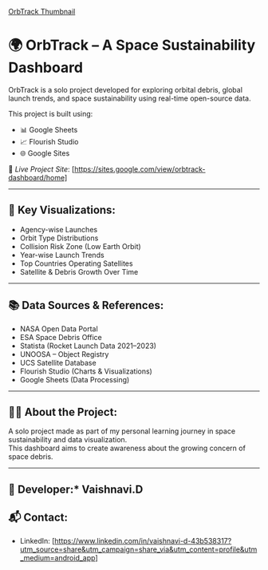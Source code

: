 [OrbTrack Thumbnail](https://github.com/Vaishnavi4497/OrbTrack-Dashboard/blob/main/Screenshot%20(1).png?raw=true)
# 🌍 OrbTrack – A Space Sustainability Dashboard

OrbTrack is a solo project developed for exploring orbital debris, global launch trends, and space sustainability using real-time open-source data.

This project is built using:
- 📊 Google Sheets
- 📈 Flourish Studio
- 🌐 Google Sites

🔗 *Live Project Site*: [https://sites.google.com/view/orbtrack-dashboard/home]

---

## 📌 Key Visualizations:
- Agency-wise Launches
- Orbit Type Distributions
- Collision Risk Zone (Low Earth Orbit)
- Year-wise Launch Trends
- Top Countries Operating Satellites
- Satellite & Debris Growth Over Time

---

## 📚 Data Sources & References:
- NASA Open Data Portal  
- ESA Space Debris Office  
- Statista (Rocket Launch Data 2021–2023)  
- UNOOSA – Object Registry  
- UCS Satellite Database  
- Flourish Studio (Charts & Visualizations)  
- Google Sheets (Data Processing)

---

## 🙋‍♀ About the Project:
A solo project made as part of my personal learning journey in space sustainability and data visualization.  
This dashboard aims to create awareness about the growing concern of space debris.

---
## 👤 Developer:* Vaishnavi.D
## 📬 Contact:
- LinkedIn: [https://www.linkedin.com/in/vaishnavi-d-43b538317?utm_source=share&utm_campaign=share_via&utm_content=profile&utm_medium=android_app]
  
